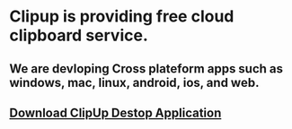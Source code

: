 # Clipup is providing free cloud clipboard service.

## We are devloping Cross plateform apps such as windows, mac, linux, android, ios, and web.

## [Download ClipUp Destop Application](https://github.com/clipup/clipup/releases)
